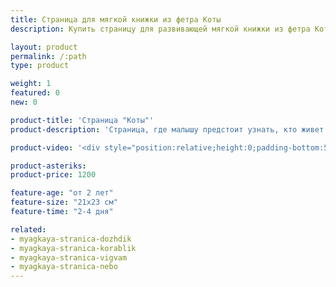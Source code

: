 ```yaml
---
title: Страница для мягкой книжки из фетра Коты
description: Купить страницу для развивающей мягкой книжки из фетра Коты в магазине KiddyTrick

layout: product
permalink: /:path
type: product

weight: 1
featured: 0
new: 0

product-title: 'Страница "Коты"'
product-description: 'Страница, где малышу предстоит узнать, кто живет под крышей дома. Утром котики разбегаются по двору и прячутся, а с наступлением ночи возвращаются домой. День и ночь меняются с помощью вращающегося диска. С помощью шнурка в доме включается/выключается свет.'

product-video: '<div style="position:relative;height:0;padding-bottom:56.25%"><iframe src="https://www.youtube.com/embed/ZAIj4lm39AU?ecver=2" width="640" height="360" frameborder="0" style="position:absolute;width:100%;height:100%;left:0" allowfullscreen></iframe></div>'

product-asteriks:
product-price: 1200

feature-age: "от 2 лет"
feature-size: "21х23 см"
feature-time: "2-4 дня"

related:
- myagkaya-stranica-dozhdik
- myagkaya-stranica-korablik
- myagkaya-stranica-vigvam
- myagkaya-stranica-nebo
---
```

	